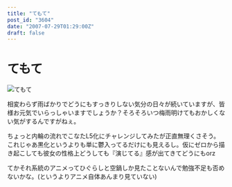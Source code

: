 ```yaml
---
title: "てもて"
post_id: "3604"
date: "2007-07-29T01:29:00Z"
draft: false
---
```


# てもて

![てもて](/image/misc/L2_s.jpg)  
  
相変わらず雨ばかりでどうにもすっきりしない気分の日々が続いていますが、皆様お元気でいらっしゃいますでしょうか？そろそろいつ梅雨明けてもおかしくない気がするんですがねぇ。  
  
ちょっと内輪の流れでこなたL5化にチャレンジしてみたが正直無理くさそう。これじゃあ黒化というよりも単に鬱入ってるだけにも見えるし。仮にゼロから描き起こしても彼女の性格上どうしても『演じてる』感が出てきてどうにもorz  
  
てかそれ系統のアニメってひぐらしと空鍋しか見たことないんで勉強不足も否めないかな。(というよりアニメ自体あんまり見ていない)
